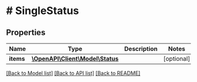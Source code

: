 # # SingleStatus

## Properties

Name | Type | Description | Notes
------------ | ------------- | ------------- | -------------
**items** | [**\OpenAPI\Client\Model\Status**](Status.md) |  | [optional]

[[Back to Model list]](../../README.md#models) [[Back to API list]](../../README.md#endpoints) [[Back to README]](../../README.md)
